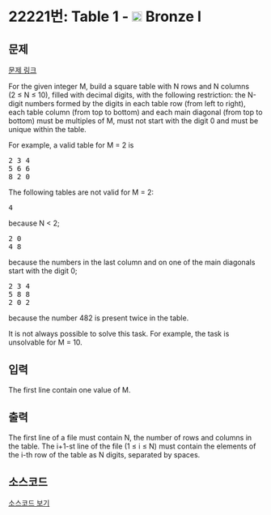# 22221번: Table 1 - <img src="https://static.solved.ac/tier_small/5.svg" style="height:20px" /> Bronze I

<!-- performance -->

<!-- 문제 제출 후 깃허브에 푸시를 했을 때 제출한 코드의 성능이 입력될 공간입니다.-->

<!-- end -->

## 문제

[문제 링크](https://boj.kr/22221)


<p>For the given integer&nbsp;M, build a square table with&nbsp;N&nbsp;rows and&nbsp;N&nbsp;columns (2&nbsp;≤&nbsp;N&nbsp;≤&nbsp;10), filled with decimal digits, with the following restriction: the&nbsp;N-digit numbers formed by the digits in each table row (from left to right), each table column (from top to bottom) and each main diagonal (from top to bottom) must be multiples of&nbsp;M, must not start with the digit&nbsp;0&nbsp;and must be unique within the table.</p>

<p>For example, a valid table for&nbsp;M = 2&nbsp;is</p>

<pre>2 3 4
5 6 6
8 2 0
</pre>

<p>The following tables are not valid for&nbsp;M = 2:</p>

<pre>4
</pre>

<p>because&nbsp;N &lt; 2;</p>

<pre>2 0
4 8
</pre>

<p>because the numbers in the last column and on one of the main diagonals start with the digit&nbsp;0;</p>

<pre>2 3 4
5 8 8
2 0 2
</pre>

<p>because the number&nbsp;482&nbsp;is present twice in the table.</p>

<p>It is not always possible to solve this task. For example, the task is unsolvable for&nbsp;M = 10.</p>



## 입력


<p>The first line contain one value of&nbsp;M.</p>



## 출력


<p>The first line of a file must contain&nbsp;N, the number of rows and columns in the table. The&nbsp;i+1-st line of the file (1&nbsp;≤&nbsp;i&nbsp;≤&nbsp;N) must contain the elements of the&nbsp;i-th row of the table as&nbsp;N&nbsp;digits, separated by spaces.</p>



## 소스코드

[소스코드 보기](Table%201.py)